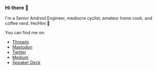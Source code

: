 ### Hi there 👋

I'm a Senior Android Engineer, mediocre cyclist, amateur home cook, and coffee nerd. He/Him 🌱

You can find me on:

- <a rel="me" href="https://threads.net/oheyadam">Threads</a>
- <a rel="me" href="https://androiddev.social/@adam">Mastodon</a>
- <a rel="me" href="https://twitter.com/oheyadam">Twitter</a>
- <a rel="me" href="https://oheyadam.medium.com">Medium</a>
- <a rel="me" href="https://speakerdeck.com/oheyadam">Speaker Deck</a>
